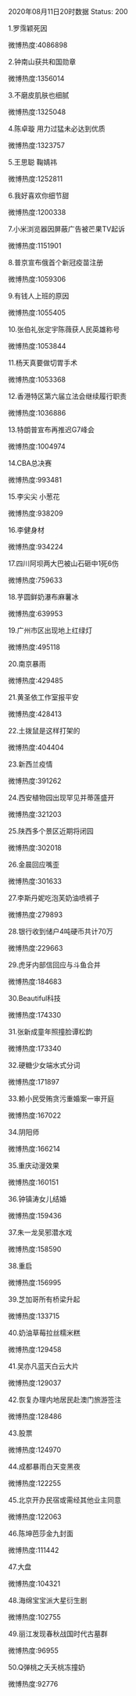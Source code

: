2020年08月11日20时数据
Status: 200

1.罗霈颖死因

微博热度:4086898

2.钟南山获共和国勋章

微博热度:1356014

3.不磨皮肌肤也细腻

微博热度:1325048

4.陈卓璇 用力过猛未必达到优质

微博热度:1323757

5.王思聪 鞠婧祎

微博热度:1252811

6.我好喜欢你细节甜

微博热度:1200338

7.小米浏览器因屏蔽广告被芒果TV起诉

微博热度:1151901

8.普京宣布俄首个新冠疫苗注册

微博热度:1059306

9.有钱人上班的原因

微博热度:1055405

10.张伯礼张定宇陈薇获人民英雄称号

微博热度:1053844

11.杨天真要做切胃手术

微博热度:1053368

12.香港特区第六届立法会继续履行职责

微博热度:1036886

13.特朗普宣布再推迟G7峰会

微博热度:1004974

14.CBA总决赛

微博热度:993481

15.李尖尖 小葱花

微博热度:938209

16.李健身材

微博热度:934224

17.四川阿坝两大巴被山石砸中1死6伤

微博热度:759633

18.芋圆鲜奶瀑布麻薯冰

微博热度:639953

19.广州市区出现地上红绿灯

微博热度:495118

20.南京暴雨

微博热度:429485

21.黄圣依工作室报平安

微博热度:428413

22.土拨鼠是这样打架的

微博热度:404404

23.新西兰疫情

微博热度:391262

24.西安植物园出现罕见并蒂莲盛开

微博热度:321203

25.陕西多个景区近期将闭园

微博热度:302018

26.金晨回应嘴歪

微博热度:301633

27.李斯丹妮吃泡芙奶油喷裤子

微博热度:279893

28.银行收到储户4吨硬币共计70万

微博热度:229663

29.虎牙内部信回应与斗鱼合并

微博热度:184683

30.Beautiful科技

微博热度:174330

31.张新成童年照撞脸谭松韵

微博热度:173340

32.硬糖少女端水式分词

微博热度:171897

33.赖小民受贿贪污重婚案一审开庭

微博热度:167022

34.阴阳师

微博热度:166214

35.重庆动漫效果

微博热度:160151

36.钟镇涛女儿结婚

微博热度:159436

37.朱一龙吴邪潜水戏

微博热度:158590

38.重启

微博热度:156995

39.芝加哥所有桥梁升起

微博热度:133715

40.奶油草莓拉丝糯米糕

微博热度:129458

41.吴亦凡蓝天白云大片

微博热度:129037

42.恢复办理内地居民赴澳门旅游签注

微博热度:128486

43.股票

微博热度:124970

44.成都暴雨白天变黑夜

微博热度:122255

45.北京开办民宿或需经其他业主同意

微博热度:122063

46.陈坤芭莎金九封面

微博热度:111442

47.大盘

微博热度:104321

48.海绵宝宝派大星衍生剧

微博热度:102755

49.丽江发现春秋战国时代古墓群

微博热度:96955

50.Q弹桃之夭夭桃冻撞奶

微博热度:92776

